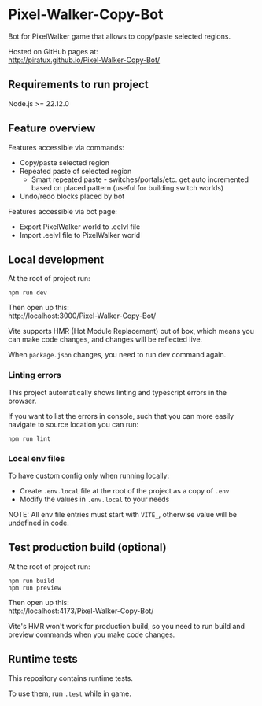# Pixel-Walker-Copy-Bot

Bot for PixelWalker game that allows to copy/paste selected regions.

Hosted on GitHub pages at:\
http://piratux.github.io/Pixel-Walker-Copy-Bot/

## Requirements to run project

Node.js >= 22.12.0

## Feature overview

Features accessible via commands:

- Copy/paste selected region
- Repeated paste of selected region
    - Smart repeated paste - switches/portals/etc. get auto incremented based on placed pattern (useful for building
      switch worlds)
- Undo/redo blocks placed by bot

Features accessible via bot page:

- Export PixelWalker world to .eelvl file
- Import .eelvl file to PixelWalker world

## Local development

At the root of project run:

```
npm run dev
```

Then open up this:\
http://localhost:3000/Pixel-Walker-Copy-Bot/

Vite supports HMR (Hot Module Replacement) out of box, which means you can make code changes, and changes will be
reflected live.

When `package.json` changes, you need to run dev command again.

### Linting errors

This project automatically shows linting and typescript errors in the browser.

If you want to list the errors in console, such that you can more easily navigate to source location you can run:

```
npm run lint
```

### Local env files

To have custom config only when running locally:

- Create `.env.local` file at the root of the project as a copy of `.env`
- Modify the values in `.env.local` to your needs

NOTE: All env file entries must start with `VITE_`, otherwise value will be undefined in code.

## Test production build (optional)

At the root of project run:

```
npm run build
npm run preview
```

Then open up this:\
http://localhost:4173/Pixel-Walker-Copy-Bot/

Vite's HMR won't work for production build, so you need to run build and preview commands when you make code changes.

## Runtime tests

This repository contains runtime tests.

To use them, run `.test` while in game.